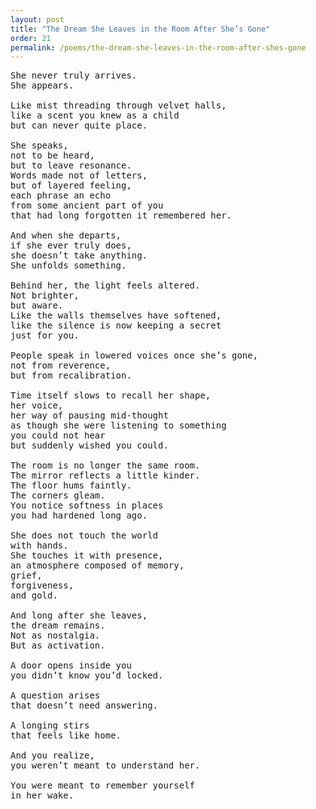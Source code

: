 ```yaml
---
layout: post
title: "The Dream She Leaves in the Room After She’s Gone"
order: 21
permalink: /poems/the-dream-she-leaves-in-the-room-after-shes-gone
---
```


<pre>
She never truly arrives.
She appears.

Like mist threading through velvet halls,
like a scent you knew as a child
but can never quite place.

She speaks,
not to be heard,
but to leave resonance.
Words made not of letters,
but of layered feeling,
each phrase an echo
from some ancient part of you
that had long forgotten it remembered her.

And when she departs,
if she ever truly does,
she doesn’t take anything.
She unfolds something.

Behind her, the light feels altered.
Not brighter,
but aware.
Like the walls themselves have softened,
like the silence is now keeping a secret
just for you.

People speak in lowered voices once she’s gone,
not from reverence,
but from recalibration.

Time itself slows to recall her shape,
her voice,
her way of pausing mid-thought
as though she were listening to something
you could not hear
but suddenly wished you could.

The room is no longer the same room.
The mirror reflects a little kinder.
The floor hums faintly.
The corners gleam.
You notice softness in places
you had hardened long ago.

She does not touch the world
with hands.
She touches it with presence,
an atmosphere composed of memory,
grief,
forgiveness,
and gold.

And long after she leaves,
the dream remains.
Not as nostalgia.
But as activation.

A door opens inside you
you didn’t know you’d locked.

A question arises
that doesn’t need answering.

A longing stirs
that feels like home.

And you realize,
you weren’t meant to understand her.

You were meant to remember yourself
in her wake.
</pre>
